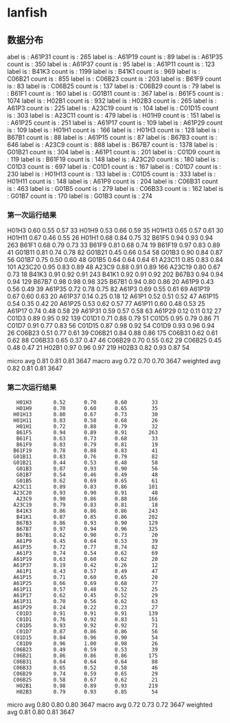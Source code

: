 # lanfish


## 数据分布
abel is : A61P31 	 count is : 265
label is : A61P19 	 count is : 89
label is : A61P35 	 count is : 350
label is : A61P37 	 count is : 95
label is : A61P11 	 count is : 123
label is : B41K3 	 count is : 1199
label is : B41K1 	 count is : 969
label is : C06B21 	 count is : 855
label is : C06B23 	 count is : 203
label is : B61F9 	 count is : 83
label is : C06B25 	 count is : 137
label is : C06B29 	 count is : 79
label is : B61F1 	 count is : 160
label is : G01B11 	 count is : 367
label is : B61F5 	 count is : 1074
label is : H02B1 	 count is : 932
label is : H02B3 	 count is : 265
label is : A61P3 	 count is : 225
label is : A23C19 	 count is : 104
label is : C01D15 	 count is : 303
label is : A23C11 	 count is : 479
label is : H01H9 	 count is : 151
label is : A61P25 	 count is : 251
label is : A61P17 	 count is : 109
label is : A61P29 	 count is : 109
label is : H01H1 	 count is : 166
label is : H01H3 	 count is : 128
label is : B67B1 	 count is : 88
label is : A61P15 	 count is : 87
label is : B67B3 	 count is : 646
label is : A23C9 	 count is : 888
label is : B67B7 	 count is : 1378
label is : G01B21 	 count is : 304
label is : A61P1 	 count is : 201
label is : C01D9 	 count is : 119
label is : B61F19 	 count is : 148
label is : A23C20 	 count is : 180
label is : C01D3 	 count is : 697
label is : C01D1 	 count is : 167
label is : C01D7 	 count is : 230
label is : H01H13 	 count is : 133
label is : C01D5 	 count is : 333
label is : H01H11 	 count is : 148
label is : A61P9 	 count is : 204
label is : C06B31 	 count is : 463
label is : G01B5 	 count is : 279
label is : C06B33 	 count is : 162
label is : G01B7 	 count is : 170
label is : G01B3 	 count is : 274

### 第一次运行结果
  H01H3       0.60      0.55      0.57        33
       H01H9       0.53      0.66      0.59        35
      H01H13       0.65      0.57      0.61        30
      H01H11       0.67      0.46      0.55        26
       H01H1       0.68      0.84      0.75        32
       B61F5       0.94      0.93      0.94       263
       B61F1       0.68      0.79      0.73        33
       B61F9       0.81      0.68      0.74        19
      B61F19       0.97      0.83      0.89        41
      G01B11       0.81      0.74      0.78        82
      G01B21       0.45      0.66      0.54        58
       G01B3       0.90      0.84      0.87        56
       G01B7       0.75      0.50      0.60        48
       G01B5       0.64      0.64      0.64        61
      A23C11       0.85      0.83      0.84       101
      A23C20       0.95      0.83      0.89        48
       A23C9       0.88      0.91      0.89       166
      A23C19       0.80      0.67      0.73        18
       B41K3       0.91      0.92      0.91       243
       B41K1       0.92      0.91      0.92       202
       B67B3       0.94      0.94      0.94       129
       B67B7       0.98      0.98      0.98       325
       B67B1       0.94      0.80      0.86        20
       A61P9       0.43      0.56      0.49        39
      A61P35       0.72      0.78      0.75        82
       A61P3       0.69      0.55      0.61        69
      A61P19       0.67      0.60      0.63        20
      A61P37       0.14      0.25      0.18        12
       A61P1       0.52      0.51      0.52        47
      A61P15       0.54      0.35      0.42        20
      A61P25       0.53      0.62      0.57        77
      A61P11       0.60      0.48      0.53        25
      A61P17       0.74      0.48      0.58        29
      A61P31       0.59      0.57      0.58        63
      A61P29       0.12      0.11      0.12        27
       C01D3       0.89      0.95      0.92       139
       C01D1       0.71      0.88      0.79        51
       C01D5       0.95      0.79      0.86        71
       C01D7       0.91      0.77      0.83        56
      C01D15       0.87      0.98      0.92        54
       C01D9       0.93      0.96      0.94        26
      C06B23       0.51      0.77      0.61        39
      C06B21       0.84      0.88      0.86       175
      C06B31       0.62      0.61      0.62        88
      C06B33       0.65      0.37      0.47        46
      C06B29       0.70      0.55      0.62        29
      C06B25       0.45      0.48      0.47        21
       H02B1       0.97      0.96      0.97       219
       H02B3       0.82      0.93      0.87        54

   micro avg       0.81      0.81      0.81      3647
   macro avg       0.72      0.70      0.70      3647
weighted avg       0.82      0.81      0.81      3647



### 第二次运行结果

       H01H3       0.52      0.70      0.60        33
       H01H9       0.70      0.60      0.65        35
      H01H13       0.80      0.67      0.73        30
      H01H11       0.83      0.58      0.68        26
       H01H1       0.72      0.88      0.79        32
       B61F5       0.94      0.89      0.91       263
       B61F1       0.63      0.73      0.68        33
       B61F9       0.83      0.79      0.81        19
      B61F19       0.78      0.88      0.83        41
      G01B11       0.83      0.76      0.79        82
      G01B21       0.44      0.53      0.48        58
       G01B3       0.87      0.93      0.90        56
       G01B7       0.54      0.46      0.49        48
       G01B5       0.62      0.69      0.65        61
      A23C11       0.89      0.83      0.86       101
      A23C20       0.93      0.90      0.91        48
       A23C9       0.90      0.86      0.88       166
      A23C19       0.79      0.83      0.81        18
       B41K3       0.86      0.86      0.86       243
       B41K1       0.87      0.85      0.86       202
       B67B3       0.86      0.93      0.90       129
       B67B7       0.97      0.94      0.96       325
       B67B1       0.62      0.90      0.73        20
       A61P9       0.45      0.64      0.53        39
      A61P35       0.72      0.77      0.74        82
       A61P3       0.74      0.54      0.62        69
      A61P19       0.63      0.60      0.62        20
      A61P37       0.19      0.42      0.26        12
       A61P1       0.43      0.57      0.49        47
      A61P15       0.71      0.60      0.65        20
      A61P25       0.66      0.69      0.68        77
      A61P11       0.57      0.48      0.52        25
      A61P17       0.62      0.45      0.52        29
      A61P31       0.70      0.56      0.62        63
      A61P29       0.24      0.22      0.23        27
       C01D3       0.91      0.91      0.91       139
       C01D1       0.76      0.92      0.83        51
       C01D5       0.93      0.92      0.92        71
       C01D7       0.87      0.86      0.86        56
      C01D15       0.84      0.96      0.90        54
       C01D9       0.96      1.00      0.98        26
      C06B23       0.49      0.59      0.53        39
      C06B21       0.86      0.86      0.86       175
      C06B31       0.64      0.64      0.64        88
      C06B33       0.65      0.52      0.58        46
      C06B29       0.74      0.59      0.65        29
      C06B25       0.58      0.67      0.62        21
       H02B1       0.98      0.89      0.93       219
       H02B3       0.79      0.93      0.85        54

   micro avg       0.80      0.80      0.80      3647
   macro avg       0.72      0.73      0.72      3647
weighted avg       0.81      0.80      0.81      3647
